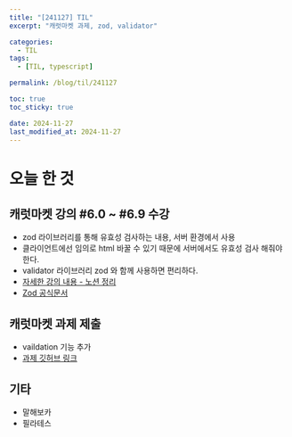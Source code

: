 ```yaml
---
title: "[241127] TIL"
excerpt: "캐럿마켓 과제, zod, validator"

categories:
  - TIL
tags:
  - [TIL, typescript]

permalink: /blog/til/241127

toc: true
toc_sticky: true

date: 2024-11-27
last_modified_at: 2024-11-27
---
```


# 오늘 한 것

## 캐럿마켓 강의 #6.0 ~ #6.9 수강

- zod 라이브러리를 통해 유효성 검사하는 내용, 서버 환경에서 사용
- 클라이언트에선 임의로 html 바꿀 수 있기 때문에 서버에서도 유효성 검사 해줘야 한다.
- validator 라이브러리 zod 와 함께 사용하면 편리하다.
- [자세한 강의 내용 - 노션 정리](https://crimson-fold-8fa.notion.site/52-6-0-6-9-14be15d4692b80bc81b3cd6bfce5ddfc?pvs=4)
- [Zod 공식문서](https://zod.dev/)

## 캐럿마켓 과제 제출

- vaildation 기능 추가
- [과제 깃허브 링크](https://github.com/S2UZY/carrot-market/pull/2)

## 기타

- 말해보카
- 필라테스
